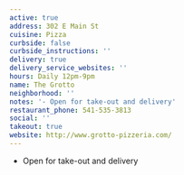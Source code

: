 ```yaml
---
active: true
address: 302 E Main St
cuisine: Pizza
curbside: false
curbside_instructions: ''
delivery: true
delivery_service_websites: ''
hours: Daily 12pm-9pm
name: The Grotto
neighborhood: ''
notes: '- Open for take-out and delivery'
restaurant_phone: 541-535-3813
social: ''
takeout: true
website: http://www.grotto-pizzeria.com/
---
```


- Open for take-out and delivery